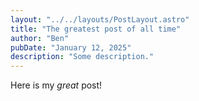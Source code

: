 ```yaml
---
layout: "../../layouts/PostLayout.astro"
title: "The greatest post of all time"
author: "Ben"
pubDate: "January 12, 2025"
description: "Some description."
---
```


Here is my _great_ post!
